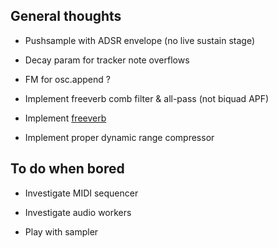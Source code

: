 ## General thoughts
 * Pushsample with ADSR envelope (no live sustain stage)

 * Decay param for tracker note overflows

 * FM for osc.append ?

 * Implement freeverb comb filter & all-pass (not biquad APF)

 * Implement [freeverb](https://ccrma.stanford.edu/~jos/pasp/Freeverb.html)
 
 * Implement proper dynamic range compressor


## To do when bored
 * Investigate MIDI sequencer

 * Investigate audio workers

 * Play with sampler


